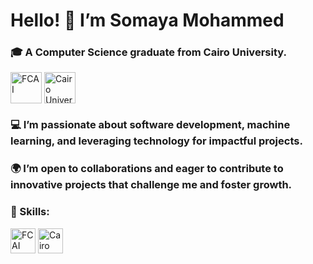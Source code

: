 <h1 align="left"> Hello! 👋 I’m Somaya Mohammed </h1>

<h3 align="left">🎓 A Computer Science graduate from Cairo University.</h3>
<p align="left">
<a href="https://fcai.cu.edu.eg/" target="blank"><img align="center" src="https://cu.edu.eg/ar/images/fac/1.jpg" alt="FCAI" height="50" width="50" /></a>
<a href="https://en.wikipedia.org/wiki/Cairo_University" target="blank"><img align="center" src="https://upload.wikimedia.org/wikipedia/en/b/b9/Cairo_University_Crest.png" alt="Cairo University" height="50" width="50" /></a>
</p>

<h3 align="left">💻 I’m passionate about software development, machine learning, and leveraging technology for impactful projects.</h3>
<h3 align="left">🌍 I’m open to collaborations and eager to contribute to innovative projects that challenge me and foster growth.</h3>

<h3 align="left">🔧 Skills:</h3>
<p align="left">
<a href="https://fcai.cu.edu.eg/" target="blank"><img align="center" src="https://cu.edu.eg/ar/images/fac/1.jpg" alt="FCAI" height="40" width="40" /></a>
<a href="https://en.wikipedia.org/wiki/Cairo_University" target="blank"><img align="center" src="https://upload.wikimedia.org/wikipedia/en/b/b9/Cairo_University_Crest.png" alt="Cairo University" height="40" width="40" /></a>
</p>
